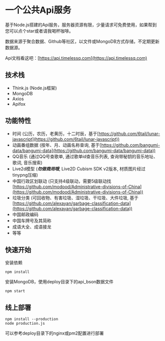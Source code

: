 # 一个公共Api服务

基于Node.js搭建的Api服务，服务器资源有限，少量请求可免费使用，如果帮到您可以点个star或者请我喝杯咖啡。

数据来源于聚合数据、Github等社区，以文件或MongoDB方式存储，不定期更新数据源。

Api文档看这吧：[https://api.timelessq.com](https://api.timelessq.com)

## 技术栈

- Think.js (Node.js框架)
- MongoDB
- Axios
- Apifox

## 功能特性
- 时间 (公历，农历，老黄历，十二时辰，基于[https://github.com/6tail/lunar-javascript](https://github.com/6tail/lunar-javascript))
- 动画番组数据 (按年、月、动画名称查询, 基于[https://github.com/bangumi-data/bangumi-data](https://github.com/bangumi-data/bangumi-data))
- QQ音乐 (通过QQ号查歌单, 通过歌单id查音乐列表, 查询带秘钥的音乐地址、歌词, 音乐搜索)
- Live2d模型 (***勿做商用哦***, Live2D Cubism SDK v2版本, 材质图片经过tinypng压缩)
- 中国行政区划联动 (只支持4级联动，需要5级联动找[https://github.com/modood/Administrative-divisions-of-China](https://github.com/modood/Administrative-divisions-of-China))
- 垃圾分类 (可回收物、有害垃圾、湿垃圾、干垃圾、大件垃圾, 基于[https://github.com/alexayan/garbage-classification-data](https://github.com/alexayan/garbage-classification-data))
- 中国邮政编码
- 中国车牌号及其简称
- 成语大全、成语接龙
- 等等

## 快速开始
安装依赖
```
npm install
```
安装MongoDB，使用deploy目录下的api_bson数据文件

```
npm start
```

## 线上部署
```
npm install --production
node production.js
```

可以参考deploy目录下的nginx或pm2配置进行部署
